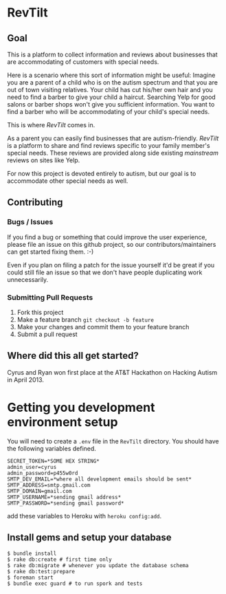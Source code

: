 # RevTilt

## Goal

This is a platform to collect information and reviews about businesses that are accommodating of customers with special needs.

Here is a scenario where this sort of information might be useful:
Imagine you are a parent of a child who is on the autism spectrum and that you are out of town visiting relatives.
Your child has cut his/her own hair and you need to find a barber to give your child a haircut. 
Searching Yelp for good salons or barber shops won't give you sufficient information.
You want to find a barber who will be accommodating of your child's special needs.

This is where *RevTilt* comes in.

As a parent you can easily find businesses that are autism-friendly. 
*RevTilt* is a platform to share and find reviews specific to your family member's special needs. 
These reviews are provided along side existing _mainstream_ reviews on sites like Yelp.

For now this project is devoted entirely to autism, but our goal is to accommodate other special needs as well.

## Contributing

### Bugs / Issues

If you find a bug or something that could improve the user experience, please file an issue on this github project,
so our contributors/maintainers can get started fixing them. :-)

Even if you plan on filing a patch for the issue yourself it'd be great if you could still file an issue so that we
don't have people duplicating work unnecessarily.

### Submitting Pull Requests

1. Fork this project
2. Make a feature branch `git checkout -b feature`
3. Make your changes and commit them to your feature branch
4. Submit a pull request

## Where did this all get started?

Cyrus and Ryan won first place at the AT&T Hackathon on Hacking Autism in April 2013.

# Getting you development environment setup

You will need to create a `.env` file in the `RevTilt` directory. You should have the following variables defined.
```
SECRET_TOKEN=*SOME HEX STRING*
admin_user=cyrus
admin_password=p455w0rd
SMTP_DEV_EMAIL=*where all development emails should be sent*
SMTP_ADDRESS=smtp.gmail.com
SMTP_DOMAIN=gmail.com
SMTP_USERNAME=*sending gmail address*
SMTP_PASSWORD=*sending gmail password*
```

add these variables to Heroku with `heroku config:add`.

## Install gems and setup your database

```
$ bundle install
$ rake db:create # first time only
$ rake db:migrate # whenever you update the database schema
$ rake db:test:prepare
$ foreman start
$ bundle exec guard # to run spork and tests
```